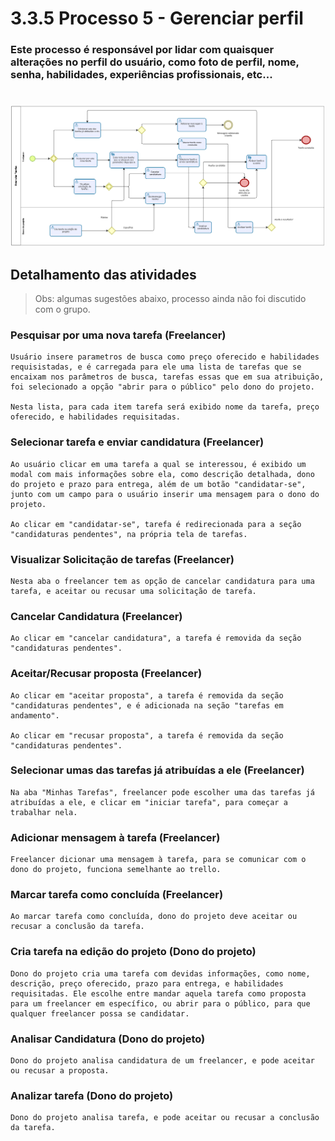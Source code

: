 # 3.3.5 Processo 5 - Gerenciar perfil

### Este processo é responsável por lidar com quaisquer alterações no perfil do usuário, como foto de perfil, nome, senha, habilidades, experiências profissionais, etc... 

<!-- > **Autor:** Luís Brescia -->

#

![BPMN Gerenciar Perfil](../images/processos/GerenciarTarefas.png)

## Detalhamento das atividades

> Obs: algumas sugestões abaixo, processo ainda não foi discutido com o grupo.

### **Pesquisar por uma nova tarefa** (Freelancer)

    Usuário insere parametros de busca como preço oferecido e habilidades requisistadas, e é carregada para ele uma lista de tarefas que se encaixam nos parâmetros de busca, tarefas essas que em sua atribuição, foi selecionado a opção "abrir para o público" pelo dono do projeto.

    Nesta lista, para cada item tarefa será exibido nome da tarefa, preço oferecido, e habilidades requisitadas.

### **Selecionar tarefa e enviar candidatura** (Freelancer)

    Ao usuário clicar em uma tarefa a qual se interessou, é exibido um modal com mais informações sobre ela, como descrição detalhada, dono do projeto e prazo para entrega, além de um botão "candidatar-se", junto com um campo para o usuário inserir uma mensagem para o dono do projeto.

    Ao clicar em "candidatar-se", tarefa é redirecionada para a seção "candidaturas pendentes", na própria tela de tarefas.

### **Visualizar Solicitação de tarefas** (Freelancer)

    Nesta aba o freelancer tem as opção de cancelar candidatura para uma tarefa, e aceitar ou recusar uma solicitação de tarefa.

### **Cancelar Candidatura** (Freelancer)

    Ao clicar em "cancelar candidatura", a tarefa é removida da seção "candidaturas pendentes".

### **Aceitar/Recusar proposta** (Freelancer)

    Ao clicar em "aceitar proposta", a tarefa é removida da seção "candidaturas pendentes", e é adicionada na seção "tarefas em andamento".

    Ao clicar em "recusar proposta", a tarefa é removida da seção "candidaturas pendentes".

### **Selecionar umas das tarefas já atribuídas a ele** (Freelancer)

    Na aba "Minhas Tarefas", freelancer pode escolher uma das tarefas já atribuídas a ele, e clicar em "iniciar tarefa", para começar a trabalhar nela.

### **Adicionar mensagem à tarefa** (Freelancer)

    Freelancer dicionar uma mensagem à tarefa, para se comunicar com o dono do projeto, funciona semelhante ao trello.

### **Marcar tarefa como concluída** (Freelancer)

    Ao marcar tarefa como concluída, dono do projeto deve aceitar ou recusar a conclusão da tarefa.

### **Cria tarefa na edição do projeto** (Dono do projeto)

    Dono do projeto cria uma tarefa com devidas informações, como nome, descrição, preço oferecido, prazo para entrega, e habilidades requisitadas. Ele escolhe entre mandar aquela tarefa como proposta para um freelancer em específico, ou abrir para o público, para que qualquer freelancer possa se candidatar.

### **Analisar Candidatura** (Dono do projeto)

    Dono do projeto analisa candidatura de um freelancer, e pode aceitar ou recusar a proposta.

### **Analizar tarefa** (Dono do projeto)

    Dono do projeto analisa tarefa, e pode aceitar ou recusar a conclusão da tarefa.

